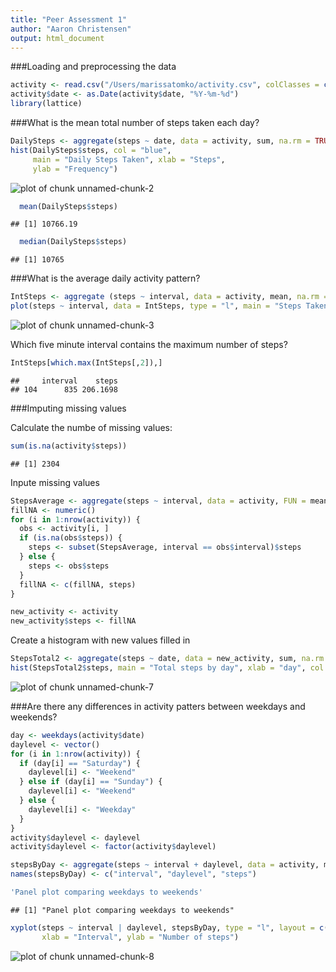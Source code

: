 ```yaml
---
title: "Peer Assessment 1"
author: "Aaron Christensen"
output: html_document
---
```


###Loading and preprocessing the data


```r
activity <- read.csv("/Users/marissatomko/activity.csv", colClasses = c("numeric", "character", "numeric"))
activity$date <- as.Date(activity$date, "%Y-%m-%d")
library(lattice)
```

###What is the mean total number of steps taken each day?


```r
DailySteps <- aggregate(steps ~ date, data = activity, sum, na.rm = TRUE)
hist(DailySteps$steps, col = "blue", 
     main = "Daily Steps Taken", xlab = "Steps", 
     ylab = "Frequency")
```

![plot of chunk unnamed-chunk-2](figure/unnamed-chunk-2-1.png) 

```r
  mean(DailySteps$steps)
```

```
## [1] 10766.19
```

```r
  median(DailySteps$steps)
```

```
## [1] 10765
```

###What is the average daily activity pattern?

```r
IntSteps <- aggregate (steps ~ interval, data = activity, mean, na.rm = TRUE)
plot(steps ~ interval, data = IntSteps, type = "l", main = "Steps Taken by Interval", xlab = "Interval", ylab = "Steps")
```

![plot of chunk unnamed-chunk-3](figure/unnamed-chunk-3-1.png) 

Which five minute interval contains the maximum number of steps? 


```r
IntSteps[which.max(IntSteps[,2]),]
```

```
##     interval    steps
## 104      835 206.1698
```


###Imputing missing values

Calculate the numbe of missing values:

```r
sum(is.na(activity$steps))
```

```
## [1] 2304
```

Inpute missing values

```r
StepsAverage <- aggregate(steps ~ interval, data = activity, FUN = mean)
fillNA <- numeric()
for (i in 1:nrow(activity)) {
  obs <- activity[i, ]
  if (is.na(obs$steps)) {
    steps <- subset(StepsAverage, interval == obs$interval)$steps
  } else {
    steps <- obs$steps
  }
  fillNA <- c(fillNA, steps)
}

new_activity <- activity
new_activity$steps <- fillNA
```

Create a histogram with new values filled in

```r
StepsTotal2 <- aggregate(steps ~ date, data = new_activity, sum, na.rm = TRUE)
hist(StepsTotal2$steps, main = "Total steps by day", xlab = "day", col = "red")
```

![plot of chunk unnamed-chunk-7](figure/unnamed-chunk-7-1.png) 

###Are there any differences in activity patters between weekdays and weekends?


```r
day <- weekdays(activity$date)
daylevel <- vector()
for (i in 1:nrow(activity)) {
  if (day[i] == "Saturday") {
    daylevel[i] <- "Weekend"
  } else if (day[i] == "Sunday") {
    daylevel[i] <- "Weekend"
  } else {
    daylevel[i] <- "Weekday"
  }
}
activity$daylevel <- daylevel
activity$daylevel <- factor(activity$daylevel)

stepsByDay <- aggregate(steps ~ interval + daylevel, data = activity, mean)
names(stepsByDay) <- c("interval", "daylevel", "steps")

'Panel plot comparing weekdays to weekends'
```

```
## [1] "Panel plot comparing weekdays to weekends"
```

```r
xyplot(steps ~ interval | daylevel, stepsByDay, type = "l", layout = c(1, 2), 
       xlab = "Interval", ylab = "Number of steps")
```

![plot of chunk unnamed-chunk-8](figure/unnamed-chunk-8-1.png) 

